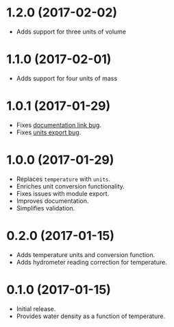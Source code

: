 # 1.2.0 (2017-02-02)

  * Adds support for three units of volume

# 1.1.0 (2017-02-01)

  * Adds support for four units of mass

# 1.0.1 (2017-01-29)

  * Fixes [documentation link bug](https://github.com/mvolk/ciderlib/issues/3).
  * Fixes [units export bug](https://github.com/mvolk/ciderlib/issues/4).

# 1.0.0 (2017-01-29)

  * Replaces `temperature` with `units`.
  * Enriches unit conversion functionality.
  * Fixes issues with module export.
  * Improves documentation.
  * Simplifies validation.

# 0.2.0 (2017-01-15)

  * Adds temperature units and conversion function.
  * Adds hydrometer reading correction for temperature.

# 0.1.0 (2017-01-15)

  * Initial release.
  * Provides water density as a function of temperature.
